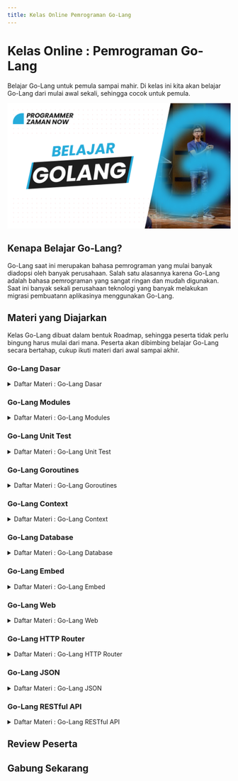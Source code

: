 ```yaml
---
title: Kelas Online Pemrograman Go-Lang
---
```


# Kelas Online : Pemrograman Go-Lang

Belajar Go-Lang untuk pemula sampai mahir. Di kelas ini kita akan belajar Go-Lang dari mulai awal sekali, sehingga cocok untuk pemula.

![Go-Lang](/img/kelas-online/big/golang.jpg)

## Kenapa Belajar Go-Lang?

Go-Lang saat ini merupakan bahasa pemrograman yang mulai banyak diadopsi oleh banyak perusahaan. Salah satu alasannya
karena Go-Lang adalah bahasa pemrograman yang sangat ringan dan mudah digunakan. Saat ini banyak sekali perusahaan teknologi
yang banyak melakukan migrasi pembuatann aplikasinya menggunakan Go-Lang.

## Materi yang Diajarkan

Kelas Go-Lang dibuat dalam bentuk Roadmap, sehingga peserta tidak perlu bingung harus mulai dari mana.
Peserta akan dibimbing belajar Go-Lang secara bertahap, cukup ikuti materi dari awal sampai akhir.

### Go-Lang Dasar

<details>
<summary>Daftar Materi : Go-Lang Dasar</summary>

```text
1. Pengenalan Go-Lang
2. Program Hello World
3. Tipe Data Number
4. Tipe Data Boolean
5. Tipe Data String
6. Variable
7. Constant
8. Konversi Tipe data
9. Type Declarations
10. Operasi Matematika
11. Operasi Perbandingan
12. Operasi Boolean
13. Tipe Data Array
14. Tipe Data Slice
15. Tipe Data Map
16. If Expression
17. Switch Expression
18. For Loop
19. Break dan Continue
20. Function
21. Function Parameter
22. Function Return Value
23. Returning Multiple Value
24. Named Return Values
25. Variadic Function
26. Function Value
27. Function as Parameter
28. Anonymous Function
29. Recursive Function
30. Closure
31. Defer, Panic dan Recover
32. Komentar
32. Struct
34. Struct Method
35. Interface
36. Interface Kosong
37. Nil
38. error Interface
39. Type Assertions
40. Pointer
41. Pointer di Function
42. Pointer di Method
43. GOPATH
44. Package dan Import
45. Access Modifier
46. Package Initializing
47. Package os
48. Package flag
49. Package strings
50. Package strconv
51. Package math
52. Package container/list
53. Package container/ring
54. Package sort
55. Package time
56. Package reflect
57. Package regexp
58. Materi Selanjutnya
```

</details>

### Go-Lang Modules

<details>
<summary>Daftar Materi : Go-Lang Modules</summary>

```text
00:00:00 - Pendahuluan
00:02:04 - Pengenalan Go-Modules
00:06:05 - Membuat Module
00:14:36 - Menambah Dependency
00:18:36 - Upgrade Module
00:21:11 - Upgrade Dependency
00:24:47 - Major Upgrade
00:32:54 - Outro
```

</details>

### Go-Lang Unit Test

<details>
<summary>Daftar Materi : Go-Lang Unit Test</summary>

```text
00:00:00 - Pendahuluan
00:01:57 - Pengenalan Software Testing
00:10:15 - Pengenalan testing Package
00:13:27 - Membuat Unit Test
00:25:37 - Menggagalkan Test
00:33:31 - Assertion
00:43:24 - Skip Test
00:46:35 - Before dan After Test
00:51:27 - Sub Test
00:56:44 - Table Test
01:04:38 - Mock
01:26:25 - Benchmark
01:30:23 - Membuat Benchmark
01:38:19 - Sub Benchmark
01:40:52 - Table Benchmark
01:44:38 - Materi Selanjutnya
```

</details>

### Go-Lang Goroutines

<details>
<summary>Daftar Materi : Go-Lang Goroutines</summary>

```text
00:00:00 - Pendahuluan
00:02:08 - Pengenalan Concurrency dan Parallel
00:18:16 - Pengenalan Goroutine
00:28:21 - Membuat Project
00:30:04 - Membuat Goroutine
00:38:35 - Goroutine Sangat Ringan
00:44:28 - Pengenalan Channel
00:50:45 - Membuat Channel
01:00:52 - Channel Sebagai Parameter
01:04:40 - Channel In dan Out
01:09:48 - Buffered Channel
01:18:20 - Range Channel
01:24:03 - Select Channel
01:30:40 - Default Select
01:34:01 - Race Condition
01:40:45 - sync.Mutex
01:46:07 - sync.RWMutex
01:53:54 - Deadlock
02:07:39 - sync.WaitGroup
02:14:35 - sync.Once
02:18:57 - sync.Pool
02:27:07 - sync.Map
02:32:04 - sync.Cond
02:42:43 - Atomic
02:47:12 - time.Timer
02:53:18 - time.Ticker
02:58:41 - GOMAXPROCS
03:05:57 - Materi Selanjutnya
```

</details>

### Go-Lang Context

<details>
<summary>Daftar Materi : Go-Lang Context</summary>

```text
00:00:00 - Pendahuluan
00:02:04 - Pengenalan Context
00:08:53 - Membuat Context
00:15:15 - Parent dan Child Context
00:23:42 - Context With Value
00:35:10 - Context With Cancel
00:52:39 - Context With Timeout
00:59:50 - Context With Deadline
01:04:22 - Materi Selanjutnya
```

</details>

### Go-Lang Database

<details>
<summary>Daftar Materi : Go-Lang Database</summary>

```text
00:00:00 - Pendahuluan
00:02:53 - Pengenalan Package Database
00:07:01 - Menambah Database Driver
00:14:20 - Membuka Koneksi ke Database
00:22:18 - Database Pooling
00:33:23 - Eksekusi Perintah SQL
00:42:28 - Query SQL
00:51:56 - Tipe Data Column
01:14:21 - SQL Injection
01:24:09 - SQL Dengan Parameter
01:31:42 - Auto Increment
01:37:55 - Prepare Statement
01:48:36 - Database Transaction
01:55:58 - Repository Pattern
02:22:54 - Materi Selanjutnya
```

</details>

### Go-Lang Embed

<details>
<summary>Daftar Materi : Go-Lang Embed</summary>

```text
00:00:00 - Pengehuluan
00:01:59 - Pengenalan Embed Package
00:05:54 - Embed File ke String
00:11:15 - Embed File ke Byte
00:15:43 - EMbed Multiple Files
00:20:58 - Path Matcher
00:28:19 - Hasil Embed di Compile
00:37:16 - Materi Selanjutya
```

</details>

### Go-Lang Web

<details>
<summary>Daftar Materi : Go-Lang Web</summary>

```text
00:00:00 - Pendahuluan
00:02:18 - Pengenalan Web
00:11:57 - Client dan Server
00:16:45 - Golang Web
00:23:30 - Server
00:30:35 - Handler
00:37:56 - ServeMux
00:48:41 - Request
00:52:41 - HTTP Test
01:01:46 - Query Parameter
01:19:06 - Header
01:29:29 - Form Post
01:39:49 - Response Code
01:49:23 - Cookie
02:09:17 - FileServer
02:24:33 - ServeFile
02:32:45 - Template
02:52:37 - Template Data
03:02:04 - Template Action
03:27:42 - Template Layout
03:38:40 - Template Function
03:56:37 - Template Caching
04:02:39 - XSS Cross Site Scripting
04:18:56 - Redirect
04:27:19 - Upload File
04:54:55 - Download File
05:03:32 - Middleware
05:20:49 - Routing Library
05:24:23 - Materi Selanjutnya
```

</details>

### Go-Lang HTTP Router

<details>
<summary>Daftar Materi : Go-Lang HTTP Router</summary>

```text
00:00:00 - Pendahuluan
00:01:37 - Pengenalan HttpRouter
00:06:56 - Router
00:18:54 - Params
00:24:48 - Router Pattern
00:33:08 - Serve File
00:38:47 - Panic Handler
00:43:43 - Not Found Handler
00:46:35 - Method Not Allowed Handler
00:50:26 - Middleware
00:55:41 - Materi Selanjutnya
```

</details>

### Go-Lang JSON

<details>
<summary>Daftar Materi : Go-Lang JSON</summary>

```text
00:00:00 - Pendahuluan
00:01:46 - Pengenalan Package json
00:05:50 - Encode JSON
00:11:56 - JSON Object
00:17:16 - Decode JSON
00:22:07 - JSON Array
00:34:01 - JSON Tag
00:41:19 - Map
00:46:57 - Streaming Decoder
00:52:35 - Streaming Encoder
00:56:55 - Materi Selanjutnya
```

</details>

### Go-Lang RESTful API

<details>
<summary>Daftar Materi : Go-Lang RESTful API</summary>

```text
00:00:00 - Pendahuluan
00:02:25 - Setup Project
00:07:17 - Membuat OpenAPI
00:08:51 - API Spec List Categories
00:12:41 - API Spec Create Category
00:18:45 - API Spec Get Category
00:21:07 - API Spec Update Category
00:23:56 - API Spec Delete Category
00:25:37 - API Spec Security
00:28:29 - Membuat Database
00:30:54 - Category Domain
00:33:29 - Category Repository
00:38:38 - Category Repository Implementation
00:49:13 - Category Service
00:55:35 - Category Service Implementation
01:07:20 - Category Validation
01:13:21 - Category Controller
01:15:26 - Category Controller Implementation
01:28:06 - HTTP Router
01:36:40 - HTTP Server
01:38:43 - Manual Test API
01:45:41 - Error Handler
01:56:34 - Authentication
02:02:11 - Unit Test
02:29:36 - Materi Selanjutnya
```

</details>

## Review Peserta

## Gabung Sekarang
